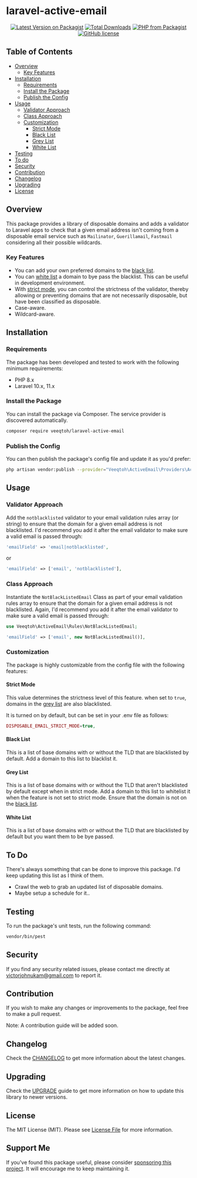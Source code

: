 # laravel-active-email

<p align="center">
<a href="https://packagist.org/packages/veeqtoh/laravel-active-email"><img src="https://img.shields.io/packagist/v/veeqtoh/laravel-active-email?style=flat-square" alt="Latest Version on Packagist"></a>
<a href="https://packagist.org/packages/veeqtoh/laravel-active-email"><img src="https://img.shields.io/packagist/dt/veeqtoh/laravel-active-email?style=flat-square" alt="Total Downloads"></a>
<a href="https://packagist.org/packages/veeqtoh/laravel-active-email"><img src="https://img.shields.io/packagist/php-v/veeqtoh/laravel-active-email?style=flat-square" alt="PHP from Packagist"></a>
<a href="https://github.com/veeqtoh/laravel-active-email/blob/master/LICENSE"><img src="https://img.shields.io/github/license/veeqtoh/laravel-active-email?style=flat-square" alt="GitHub license"></a>
</p>

## Table of Contents

- [Overview](#overview)
    - [Key Features](#key-features)
- [Installation](#installation)
    - [Requirements](#requirements)
    - [Install the Package](#install-the-package)
    - [Publish the Config](#publish-the-config)
- [Usage](#usage)
    - [Validator Approach](#validator-approach)
    - [Class Approach](#class-approach)
    - [Customization](#customization)
        - [Strict Mode](#strict-mode)
        - [Black List](#black-list)
        - [Grey List](#grey-list)
        - [White List](#white-list)
- [Testing](#testing)
- [To do](#to-do)
- [Security](#security)
- [Contribution](#contribution)
- [Changelog](#changelog)
- [Upgrading](#upgrading)
- [License](#license)

## Overview

This package provides a library of disposable domains and adds a validator to Laravel apps to check that a given email address isn't coming from a disposable email service such as `Mailinator`, `Guerillamail`, `Fastmail` considering all their possible wildcards.

### Key Features

- You can add your own preferred domains to the [black list](#black-list).
- You can [white list](#white-list) a domain to bye pass the blacklist. This can be useful in development environment.
- With [strict mode](#strict-mode), you can control the strictness of the validator, thereby allowing or preventing domains that are not necessarily disposable, but have been classified as disposable.
- Case-aware.
- Wildcard-aware.

## Installation


### Requirements

The package has been developed and tested to work with the following minimum requirements:

- PHP 8.x
- Laravel 10.x, 11.x

### Install the Package

You can install the package via Composer. The service provider is discovered automatically.

```bash
composer require veeqtoh/laravel-active-email
```

### Publish the Config

You can then publish the package's config file and update it as you'd prefer:
```bash
php artisan vendor:publish --provider="Veeqtoh\ActiveEmail\Providers\ActiveEmailProvider"
```

## Usage

### Validator Approach

Add the `notblacklisted` validator to your email validation rules array (or string) to ensure that the domain for a given email address is not blacklisted. I'd recommend you add it after the email validator to make sure a valid email is passed through:
```php
'emailField' => 'email|notblacklisted',
```

or

```php
'emailField' => ['email', 'notblacklisted'],
```

### Class Approach

Instantiate the `NotBlackListedEmail` Class as part of your email validation rules array to ensure that the domain for a given email address is not blacklisted. Again, I'd recommend you add it after the email validator to make sure a valid email is passed through:

```php
use Veeqtoh\ActiveEmail\Rules\NotBlackListedEmail;

'emailField' => ['email', new NotBlackListedEmail()],
```

### Customization

The package is highly customizable from the config file with the following features:

#### Strict Mode

This value determines the strictness level of this feature. when set to `true`, domains in the [grey list](#grey-list) are also blacklisted.

It is turned on by default, but can be set in your .env file as follows:

```php
DISPOSABLE_EMAIL_STRICT_MODE=true,
```

#### Black List

This is a list of base domains with or without the TLD that are blacklisted by default. Add a domain to this list to blacklist it.

#### Grey List

This is a list of base domains with or without the TLD that aren't blacklisted by default except when in strict mode. Add a domain to this list to whitelist it when the feature is not set to strict mode. Ensure that the domain is not on the [black list](#black-list).

#### White List

This is a list of base domains with or without the TLD that are blacklisted by default but you want them to be bye passed.

## To Do

There's always something that can be done to improve this package. I'd keep updating this list as I think of them.

- Crawl the web to grab an updated list of disposable domains.
- Maybe setup a schedule for it..

## Testing

To run the package's unit tests, run the following command:

``` bash
vendor/bin/pest
```

## Security

If you find any security related issues, please contact me directly at [victorjohnukam@gmail.com](mailto:victorjohnukam@gmail.com) to report it.

## Contribution

If you wish to make any changes or improvements to the package, feel free to make a pull request.

Note: A contribution guide will be added soon.

## Changelog

Check the [CHANGELOG](CHANGELOG.md) to get more information about the latest changes.

## Upgrading

Check the [UPGRADE](UPGRADE.md) guide to get more information on how to update this library to newer versions.

## License

The MIT License (MIT). Please see [License File](LICENSE) for more information.

## Support Me

If you've found this package useful, please consider [sponsoring this project](https://github.com/sponsors/veeqtoh). It will encourage me to keep maintaining it.
